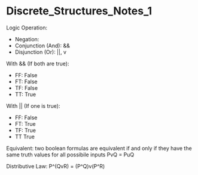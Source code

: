 # Discrete_Structures_Notes_1

Logic Operation:
- Negation: 
- Conjunction (And): &&
- Disjunction (Or): ||, v

With && (If both are true):
- FF: False
- FT: False
- TF: False
- TT: True

With || (If one is true):
- FF: False
- FT: True
- TF: True
- TT True

Equivalent: two boolean formulas are equivalent if and only if they have the same truth values for all possibile inputs
PvQ = PuQ

Distributive Law:
P^(QvR) = (P^Q)v(P^R)
